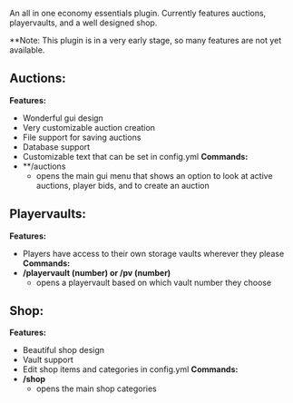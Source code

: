 An all in one economy essentials plugin. Currently features auctions, playervaults, and a well designed shop.

**Note: This plugin is in a very early stage, so many features are not yet available.

## Auctions:
  **Features:**
  - Wonderful gui design
  - Very customizable auction creation
  - File support for saving auctions
  - Database support
  - Customizable text that can be set in config.yml
  **Commands:**
  - **/auctions
    - opens the main gui menu that shows an option to look at active auctions, player bids, and to create an auction 

## Playervaults:
  **Features:**
  - Players have access to their own storage vaults wherever they please
  **Commands:**
  - **/playervault (number) or /pv (number)**
    - opens a playervault based on which vault number they choose
    
## Shop:
  **Features:**
  - Beautiful shop design
  - Vault support
  - Edit shop items and categories in config.yml
  **Commands:**
  - **/shop**
    - opens the main shop categories
